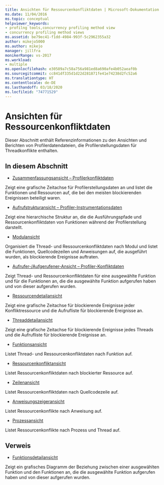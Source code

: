 ```yaml
---
title: Ansichten für Ressourcenkonfliktdaten | Microsoft-Dokumentation
ms.date: 11/04/2016
ms.topic: conceptual
helpviewer_keywords:
- profilng tools,concurrency profiling method view
- concurrency profiling method views
ms.assetid: be79ec41-f1dd-4984-993f-5c2962355a32
author: mikejo5000
ms.author: mikejo
manager: jillfra
monikerRange: vs-2017
ms.workload:
- multiple
ms.openlocfilehash: e30589a7c58a756a981ed8a690afe4b052aeaf0b
ms.sourcegitcommit: cc841df335d1d22d281871fe41e74238d2fc52a6
ms.translationtype: HT
ms.contentlocale: de-DE
ms.lasthandoff: 03/18/2020
ms.locfileid: "74771529"
---
```

# <a name="resource-contention-data-views"></a>Ansichten für Ressourcenkonfliktdaten
Dieser Abschnitt enthält Referenzinformationen zu den Ansichten und Berichten von Profilerdatendateien, die Profilerstellungsdaten für Threadkonflikte enthalten.

## <a name="in-this-section"></a>In diesem Abschnitt
- [Zusammenfassungsansicht – Profilerkonfliktdaten](../profiling/resource-contention-data-views.md)

 Zeigt eine grafische Zeitachse für Profilerstellungsdaten an und listet die Funktionen und Ressourcen auf, die bei den meisten blockierenden Ereignissen beteiligt waren.

- [Aufrufstrukturansicht – Profiler-Instrumentationsdaten](../profiling/call-tree-view-contention-data.md)

 Zeigt eine hierarchische Struktur an, die die Ausführungspfade und Ressourcenkonfliktdaten von Funktionen während der Profilerstellung darstellt.

- [Modulansicht](../profiling/modules-view-contention-data.md)

 Organisiert die Thread- und Ressourcenkonfliktdaten nach Modul und listet die Funktionen, Quellcodezeilen und Anweisungen auf, die ausgeführt wurden, als blockierende Ereignisse auftraten.

- [Aufrufer-/Aufgerufener-Ansicht – Profiler-Konfliktdaten](../profiling/caller-callee-view-contention-data.md)

 Zeigt Thread- und Ressourcenkonfliktdaten für eine ausgewählte Funktion und für die Funktionen an, die die ausgewählte Funktion aufgerufen haben und von dieser aufgerufen wurden.

- [Ressourcendetailansicht](../profiling/resource-details-view-contention-data.md)

 Zeigt eine grafische Zeitachse für blockierende Ereignisse jeder Konfliktressource und die Aufrufliste für blockierende Ereignisse an.

- [Threaddetailansicht](../profiling/thread-details-view-contention-data.md)

 Zeigt eine grafische Zeitachse für blockierende Ereignisse jedes Threads und die Aufrufliste für blockierende Ereignisse an.

- [Funktionsansicht](../profiling/functions-view-contention-data.md)

 Listet Thread- und Ressourcenkonfliktdaten nach Funktion auf.

- [Ressourcenkonfliktansicht](../profiling/resource-contentions-view-contention-data.md)

 Listet Ressourcenkonfliktdaten nach blockierter Ressource auf.

- [Zeilenansicht](../profiling/lines-view-contention-data.md)

 Listet Ressourcenkonfliktdaten nach Quellcodezeile auf.

- [Anweisungszeigeransicht](../profiling/instruction-pointers-ips-view-contention-data.md)

 Listet Ressourcenkonflikte nach Anweisung auf.

- [Prozessansicht](../profiling/process-view-contention-data.md)

 Listet Ressourcenkonflikte nach Prozess und Thread auf.

## <a name="reference"></a>Verweis
- [Funktionsdetailansicht](../profiling/function-details-view.md)

 Zeigt ein grafisches Diagramm der Beziehung zwischen einer ausgewählten Funktion und den Funktionen an, die die ausgewählte Funktion aufgerufen haben und von dieser aufgerufen wurden.
